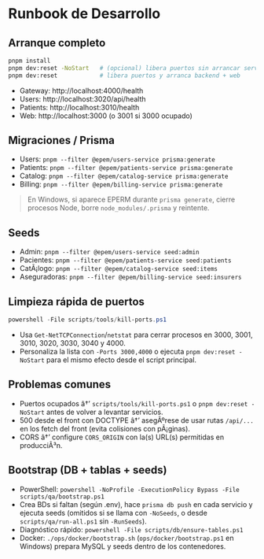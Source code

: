 ﻿# Runbook de Desarrollo

## Arranque completo
```bash
pnpm install
pnpm dev:reset -NoStart   # (opcional) libera puertos sin arrancar servicios
pnpm dev:reset            # libera puertos y arranca backend + web
```

- Gateway: http://localhost:4000/health
- Users: http://localhost:3020/api/health
- Patients: http://localhost:3010/health
- Web: http://localhost:3000 (o 3001 si 3000 ocupado)

## Migraciones / Prisma
- Users: `pnpm --filter @epem/users-service prisma:generate`
- Patients: `pnpm --filter @epem/patients-service prisma:generate`
- Catalog: `pnpm --filter @epem/catalog-service prisma:generate`
- Billing: `pnpm --filter @epem/billing-service prisma:generate`

> En Windows, si aparece EPERM durante `prisma generate`, cierre procesos Node, borre `node_modules/.prisma` y reintente.

## Seeds
- Admin: `pnpm --filter @epem/users-service seed:admin`
- Pacientes: `pnpm --filter @epem/patients-service seed:patients`
- CatÃ¡logo: `pnpm --filter @epem/catalog-service seed:items`
- Aseguradoras: `pnpm --filter @epem/billing-service seed:insurers`

## Limpieza rápida de puertos
```powershell
powershell -File scripts/tools/kill-ports.ps1
```
- Usa `Get-NetTCPConnection`/`netstat` para cerrar procesos en 3000, 3001, 3010, 3020, 3030, 3040 y 4000.
- Personaliza la lista con `-Ports 3000,4000` o ejecuta `pnpm dev:reset -NoStart` para el mismo efecto desde el script principal.

## Problemas comunes
- Puertos ocupados â†’ `scripts/tools/kill-ports.ps1` o `pnpm dev:reset -NoStart` antes de volver a levantar servicios.
- 500 desde el front con DOCTYPE â†’ asegÃºrese de usar rutas `/api/...` en los fetch del front (evita colisiones con pÃ¡ginas).
- CORS â†’ configure `CORS_ORIGIN` con la(s) URL(s) permitidas en producciÃ³n.

## Bootstrap (DB + tablas + seeds)
- PowerShell: `powershell -NoProfile -ExecutionPolicy Bypass -File scripts/qa/bootstrap.ps1`
- Crea BDs si faltan (según .env), hace `prisma db push` en cada servicio y ejecuta seeds (omitidos si se llama con `-NoSeeds`, o desde `scripts/qa/run-all.ps1` sin `-RunSeeds`).
- Diagnóstico rápido: `powershell -File scripts/db/ensure-tables.ps1`
- Docker: `./ops/docker/bootstrap.sh` (`ops/docker/bootstrap.ps1` en Windows) prepara MySQL y seeds dentro de los contenedores.
